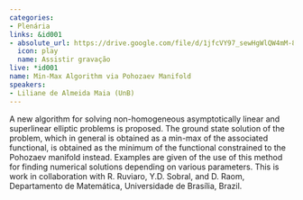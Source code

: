 ```yaml
---
categories:
- Plenária
links: &id001
- absolute_url: https://drive.google.com/file/d/1jfcVY97_sewHgWlQW4mM-83qhTLKtDMc/view?usp=sharing
  icon: play
  name: Assistir gravação
live: *id001
name: Min-Max Algorithm via Pohozaev Manifold
speakers:
- Liliane de Almeida Maia (UnB)
---
```


A new algorithm for solving non-homogeneous asymptotically linear and superlinear elliptic problems is proposed. The ground state solution of the problem, which in general is obtained as a min-max of the associated functional, is obtained as the minimum of the functional constrained to the Pohozaev manifold instead. Examples are given of the use of this method for finding numerical solutions depending on various parameters.  This is work in collaboration with R. Ruviaro, Y.D. Sobral, and D. Raom, Departamento de Matemática, Universidade de Brasília, Brazil.